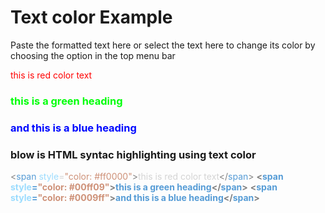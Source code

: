 # Text color Example

Paste the formatted text here
or select the text here to change its color by choosing the option in the top menu bar

<span style="color: #ff0000">this is red color text</span>

### <span style="color: #00ff09">this is a green heading</span>

### <span style="color: #0009ff">and this is a blue heading</span>

### blow is HTML syntac highlighting using text color
<span style="color: #808080;"><</span><span style="color: #569cd6;">span</span><span style="color: #d4d4d4;"> </span><span style="color: #9cdcfe;">style</span><span style="color: #d4d4d4;">=</span><span style="color: #ce9178;">"color: #ff0000"</span><span style="color: #808080;">></span><span style="color: #d4d4d4;">this is red color text</span><span style="color: #808080;"></</span><span style="color: #569cd6;">span</span><span style="color: #808080;">></span>
<span style="color: #569cd6;font-weight: bold;"> </span><span style="color: #808080;font-weight: bold;"><</span><span style="color: #569cd6;font-weight: bold;">span </span><span style="color: #9cdcfe;font-weight: bold;">style</span><span style="color: #569cd6;font-weight: bold;">=</span><span style="color: #ce9178;font-weight: bold;">"color: #00ff09"</span><span style="color: #808080;font-weight: bold;">></span><span style="color: #569cd6;font-weight: bold;">this is a green heading</span><span style="color: #808080;font-weight: bold;"></</span><span style="color: #569cd6;font-weight: bold;">span</span><span style="color: #808080;font-weight: bold;">></span>
<span style="color: #569cd6;font-weight: bold;"> </span><span style="color: #808080;font-weight: bold;"><</span><span style="color: #569cd6;font-weight: bold;">span </span><span style="color: #9cdcfe;font-weight: bold;">style</span><span style="color: #569cd6;font-weight: bold;">=</span><span style="color: #ce9178;font-weight: bold;">"color: #0009ff"</span><span style="color: #808080;font-weight: bold;">></span><span style="color: #569cd6;font-weight: bold;">and this is a blue heading</span><span style="color: #808080;font-weight: bold;"></</span><span style="color: #569cd6;font-weight: bold;">span</span><span style="color: #808080;font-weight: bold;">></span>